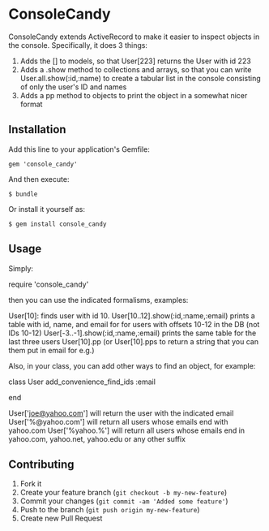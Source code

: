 # ConsoleCandy

ConsoleCandy extends ActiveRecord to make it easier to inspect objects in the console.  Specifically, it does 3 things:
1) Adds the [] to models, so that User[223] returns the User with id 223
2) Adds a .show method to collections and arrays, so that you can write User.all.show(:id,:name) to create a tabular list in the console consisting of only the user's ID and names
3) Adds a pp method to objects to print the object in a somewhat nicer format
## Installation

Add this line to your application's Gemfile:

    gem 'console_candy'

And then execute:

    $ bundle

Or install it yourself as:

    $ gem install console_candy

## Usage

Simply:

  require 'console_candy'
  
then you can use the indicated formalisms, examples:

  User[10]: finds user with id 10.
  User[10..12].show(:id,:name,:email) prints a table with id, name, and email for for users with offsets 10-12 in the DB (not IDs 10-12)
  User[-3..-1].show(:id,:name,:email) prints the same table for the last three users
  User[10].pp (or User[10].pps to return a string that you can them put in email for e.g.)
  
Also, in your class, you can add other ways to find an object, for example:

  class User
    add_convenience_find_ids :email
  
  end
  
  User['joe@yahoo.com'] will return the user with the indicated email
  User['%@yahoo.com'] will return all users whose emails end with yahoo.com
  User['%yahoo.%'] will return all users whose emails end in yahoo.com, yahoo.net, yahoo.edu or any other suffix
  
## Contributing

1. Fork it
2. Create your feature branch (`git checkout -b my-new-feature`)
3. Commit your changes (`git commit -am 'Added some feature'`)
4. Push to the branch (`git push origin my-new-feature`)
5. Create new Pull Request
